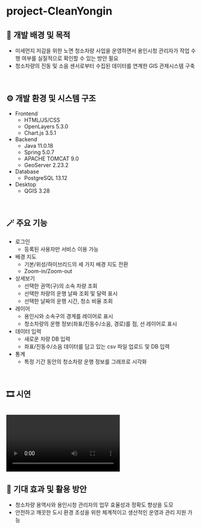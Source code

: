# project-CleanYongin

## 🧠 개발 배경 및 목적
- 미세먼지 저감을 위한 노면 청소차량 사업을 운영하면서 용인시청 관리자가 작업 수행 여부를 실질적으로 확인할 수 있는 방안 필요
- 청소차량의 진동 및 소음 센서로부터 수집된 데이터를 연계한 GIS 관제시스템 구축
<br>

## ⚙️ 개발 환경 및 시스템 구조
- Frontend
  - HTML/JS/CSS
  - OpenLayers 5.3.0
  - Chart.js 3.5.1
- Backend
  - Java 11.0.18
  - Spring 5.0.7
  - APACHE TOMCAT 9.0
  - GeoServer 2.23.2
- Database
  - PostgreSQL 13.12
- Desktop
  - QGIS 3.28
<br>

## 🪄 주요 기능
- 로그인
  - 등록된 사용자만 서비스 이용 가능
- 배경 지도
  - 기본/위성/하이브리드의 세 가지 배경 지도 전환
  - Zoom-in/Zoom-out
- 상세보기
  - 선택한 권역(구)의 소속 차량 조회
  - 선택한 차량의 운행 날짜 조회 및 달력 표시
  - 선택한 날짜의 운행 시간, 청소 비율 조회
- 레이어
  - 용인시와 소속구의 경계를 레이어로 표시
  - 청소차량의 운행 정보(좌표/진동수/소음, 경로)를 점, 선 레이어로 표시
- 데이터 입력
  - 새로운 차량 DB 입력
  - 좌표/진동수/소음 데이터를 담고 있는 csv 파일 업로드 및 DB 입력
- 통계
  - 특정 기간 동안의 청소차량 운행 정보를 그래프로 시각화
<br>

## 🎞️ 시연
<br>
<video src="https://github.com/1hyyang/project/assets/128003856/fe2dab10-468f-4d49-a171-05534ef2faf1"></video>
<br>

## 🚩 기대 효과 및 활용 방안
- 청소차량 용역사와 용인시청 관리자의 업무 효율성과 정확도 향상을 도모
- 안전하고 깨끗한 도시 환경 조성을 위한 체계적이고 생산적인 운영과 관리 지원 가능
